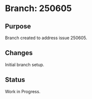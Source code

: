 # Branch: 250605

## Purpose

Branch created to address issue 250605.

## Changes

Initial branch setup.

## Status

Work in Progress.
